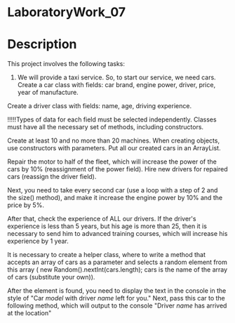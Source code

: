 # LaboratoryWork_07
# Description
This project involves the following tasks:

1. We will provide a taxi service. So, to start our service, we need cars. Create a car class with fields: car brand, engine power, driver, price, year of manufacture.

Create a driver class with fields: name, age, driving experience.

!!!!!Types of data for each field must be selected independently. Classes must have all the necessary set of methods, including constructors.

Create at least 10 and no more than 20 machines. When creating objects, use constructors with parameters. Put all our created cars in an ArrayList.

Repair the motor to half of the fleet, which will increase the power of the cars by 10% (reassignment of the power field). Hire new drivers for repaired cars (reassign the driver field).

Next, you need to take every second car (use a loop with a step of 2 and the size() method), and make it increase the engine power by 10% and the price by 5%.

After that, check the experience of ALL our drivers. If the driver's experience is less than 5 years, but his age is more than 25, then it is necessary to send him to advanced training courses, which will increase his experience by 1 year.

It is necessary to create a helper class, where to write a method that accepts an array of cars as a parameter and selects a random element from this array ( new Random().nextInt(cars.length); cars is the name of the array of cars (substitute your own)).

After the element is found, you need to display the text in the console in the style of "Car *model* with driver *name* left for you." Next, pass this car to the following method, which will output to the console "Driver *name* has arrived at the location"
